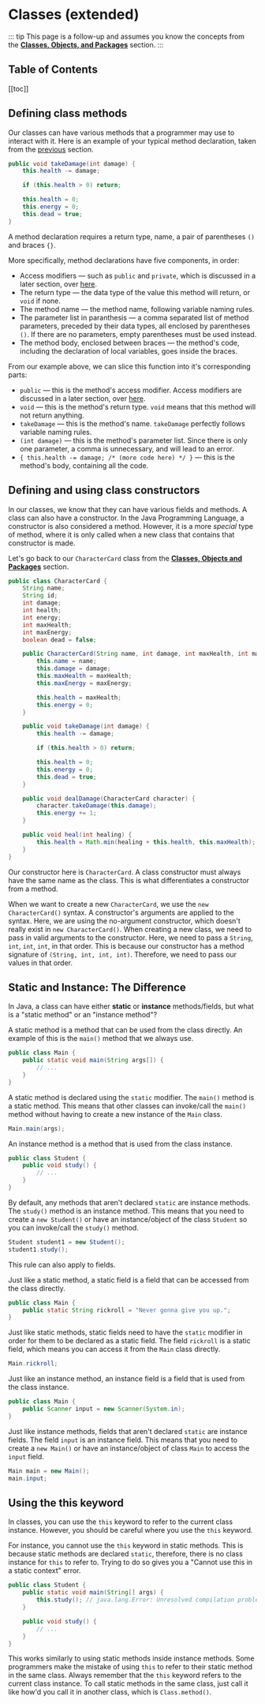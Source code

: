 # Classes (extended)

::: tip
This page is a follow-up and assumes you know the concepts from the [**Classes, Objects, and Packages**](../2/classes-objects-packages.html) section.
:::

## Table of Contents

[[toc]]

## Defining class methods
Our classes can have various methods that a programmer may use to interact with it. Here is an example of your typical method declaration, taken from the [previous](../2/classes-objects-packages.html) section.
```java
public void takeDamage(int damage) {
	this.health -= damage;

	if (this.health > 0) return;

	this.health = 0;
	this.energy = 0;
	this.dead = true;
}
```
A method declaration requires a return type, name, a pair of parentheses `()` and braces `{}`.

More specifically, method declarations have five components, in order:
- Access modifiers — such as `public` and `private`, which is discussed in a later section, over [here](../2/oop.html#access-modifiers).
- The return type — the data type of the value this method will return, or `void` if none.
- The method name — the method name, following variable naming rules. 
- The parameter list in paranthesis — a comma separated list of method parameters, preceded by their data types, all enclosed by parentheses `()`. If there are no parameters, empty parentheses must be used instead.
- The method body, enclosed between braces — the method's code, including the declaration of local variables, goes inside the braces.

From our example above, we can slice this function into it's corresponding parts:
- `public` — this is the method's access modifier. Access modifiers are discussed in a later section, over [here](../2/oop.html#access-modifiers).
- `void` — this is the method's return type. `void` means that this method will not return anything.
- `takeDamage` — this is the method's name. `takeDamage` perfectly follows variable naming rules.
- `(int damage)` — this is the method's parameter list. Since there is only one parameter, a comma is unnecessary, and will lead to an error.
- `{ this.health -= damage; /* (more code here) */ }` — this is the method's body, containing all the code.

## Defining and using class constructors 
In our classes, we know that they can have various fields and methods. A class can also have a constructor. In the Java Programming Language, a constructor is also considered a method. However, it is a more *special* type of method, where it is only called when a new class that contains that constructor is made.

Let's go back to our `CharacterCard` class from the [**Classes, Objects and Packages**](../2/classes-objects-packages) section.
```java
public class CharacterCard {
	String name;
	String id;
	int damage;
	int health;
	int energy;
	int maxHealth;
	int maxEnergy;
	boolean dead = false;

	public CharacterCard(String name, int damage, int maxHealth, int maxEnergy) {
		this.name = name;
		this.damage = damage;
		this.maxHealth = maxHealth;
		this.maxEnergy = maxEnergy;

		this.health = maxHealth;
		this.energy = 0;
	}

	public void takeDamage(int damage) {
		this.health -= damage;

		if (this.health > 0) return;

		this.health = 0;
		this.energy = 0;
		this.dead = true;
	}

	public void dealDamage(CharacterCard character) {
		character.takeDamage(this.damage);
		this.energy += 1;
	}

	public void heal(int healing) {
        this.health = Math.min(healing + this.health, this.maxHealth);
	}
}
```
Our constructor here is `CharacterCard`. A class constructor must always have the same name as the class. This is what differentiates a constructor from a method.

When we want to create a new `CharacterCard`, we use the `new CharacterCard()` syntax. A constructor's arguments are applied to the syntax. Here, we are using the no-argument constructor, which doesn't really exist in `new CharacterCard()`. When creating a new class, we need to pass in valid arguments to the constructor. Here, we need to pass a `String`, `int`, `int`, `int`, in that order. This is because our constructor has a method signature of `(String, int, int, int)`. Therefore, we need to pass our values in that order.

## Static and Instance: The Difference

In Java, a class can have either **static** or **instance** methods/fields, but what is a "static method" or an "instance method"?

A static method is a method that can be used from the class directly. An example of this is the `main()` method that we always use.
```java
public class Main {
	public static void main(String args[]) {
		// ...
	}
}
```

A static method is declared using the `static` modifier. The `main()` method is a static method. This means that other classes can invoke/call the `main()` method without having to create a new instance of the `Main` class.
```java
Main.main(args);
```

An instance method is a method that is used from the class instance.
```java
public class Student {
	public void study() {
		// ...
	}
}
```

By default, any methods that aren't declared `static` are instance methods. The `study()` method is an instance method. This means that you need to create a `new Student()` or have an instance/object of the class `Student` so you can invoke/call the `study()` method.
```java
Student student1 = new Student();
student1.study();
```

This rule can also apply to fields.

Just like a static method, a static field is a field that can be accessed from the class directly. 

```java
public class Main {
	public static String rickroll = "Never gonna give you up.";
}
```

Just like static methods, static fields need to have the `static` modifier in order for them to be declared as a static field. The field `rickroll` is a static field, which means you can access it from the `Main` class directly.
```java
Main.rickroll;
```

Just like an instance method, an instance field is a field that is used from the class instance.
```java
public class Main {
	public Scanner input = new Scanner(System.in);
}
```

Just like instance methods, fields that aren't declared `static` are instance fields. The field `input` is an instance field. This means that you need to create a `new Main()` or have an instance/object of class `Main` to access the `input` field.
```java
Main main = new Main();
main.input;
```

## Using the this keyword

In classes, you can use the `this` keyword to refer to the current class instance. However, you should be careful where you use the `this` keyword.

For instance, you cannot use the `this` keyword in static methods. This is because static methods are declared `static`, therefore, there is no class instance for `this` to refer to. Trying to do so gives you a "Cannot use this in a static context" error.

```java
public class Student {
	public static void main(String[] args) {
		this.study(); // java.lang.Error: Unresolved compilation problem: Cannot use this in a static context
	}

	public void study() {
		// ...
	}
}
```

This works similarly to using static methods inside instance methods. Some programmers make the mistake of using `this` to refer to their static method in the same class. Always remember that the `this` keyword refers to the current class instance. To call static methods in the same class, just call it like how'd you call it in another class, which is `Class.method()`.